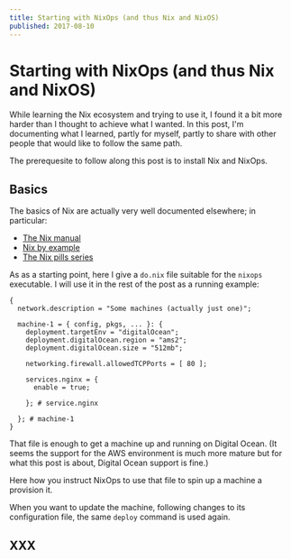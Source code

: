 ```yaml
---
title: Starting with NixOps (and thus Nix and NixOS)
published: 2017-08-10
---
```


# Starting with NixOps (and thus Nix and NixOS)

While learning the Nix ecosystem and trying to use it, I found it a bit more
harder than I thought to achieve what I wanted. In this post, I'm documenting
what I learned, partly for myself, partly to share with other people that would
like to follow the same path.

The prerequesite to follow along this post is to install Nix and NixOps.


## Basics

The basics of Nix are actually very well documented elsewhere; in particular:

- [The Nix manual](http://nixos.org/nix/manual/)
- [Nix by example](https://medium.com/@MrJamesFisher/nix-by-example-a0063a1a4c55)
- [The Nix pills series](http://lethalman.blogspot.be/2014/07/nix-pill-1-why-you-should-give-it-try.html)

As as a starting point, here I give a `do.nix` file suitable for the `nixops`
executable. I will use it in the rest of the post as a running example:

```
{
  network.description = "Some machines (actually just one)";

  machine-1 = { config, pkgs, ... }: {
    deployment.targetEnv = "digitalOcean";
    deployment.digitalOcean.region = "ams2";
    deployment.digitalOcean.size = "512mb";

    networking.firewall.allowedTCPPorts = [ 80 ];

    services.nginx = {
      enable = true;

    }; # service.nginx

  }; # machine-1
}
```

That file is enough to get a machine up and running on Digital Ocean. (It seems
the support for the AWS environment is much more mature but for what this post
is about, Digital Ocean support is fine.)

Here how you instruct NixOps to use that file to spin up a machine a provision
it.

When you want to update the machine, following changes to its configuration
file, the same `deploy` command is used again.


## XXX
